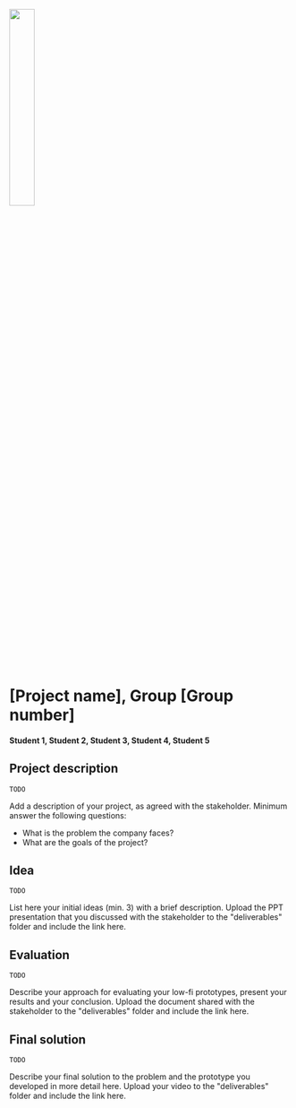<p align="left" width="100%">
  <img style="width:30%;align:left" src="https://github.com/eth-ait/HCI-fall-2018-project-page/blob/master/img/logo-ait.png">             
</p>

# [Project name], Group [Group number]
#### Student 1, Student 2, Student 3, Student 4, Student 5

## Project description
    TODO
Add a description of your project, as agreed with the stakeholder. Minimum answer the following questions: 
- What is the problem the company faces?
- What are the goals of the project?

## Idea
    TODO
List here your initial ideas (min. 3) with a brief description.
Upload the PPT presentation that you discussed with the stakeholder to the "deliverables" folder and include the link here. 
    
## Evaluation
    TODO
Describe your approach for evaluating your low-fi prototypes, present your results and your conclusion. 
Upload the document shared with the stakeholder to the "deliverables" folder and include the link here.

## Final solution
    TODO
Describe your final solution to the problem and the prototype you developed in more detail here.
Upload your video to the "deliverables" folder and include the link here. 
